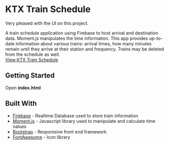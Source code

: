 

# KTX Train Schedule

Very pleased with the UI on this project.

A train schedule application using Firebase to host arrival and destination data.  Moment.js manipulates the time information. This app provides up-to-date information about various trains: arrival times, how many minutes remain until they arrive at their station and frequency.  Trains may be deleted from the schedule as well.<br>
[View KTX Train Schedule](https://sjbmarek.github.io/train-schedule/)

## Getting Started

Open **index.html**<br>

## Built With

* [Firebase](https://firebase.google.com/) - Realtime Database used to store train information
* [Moment.js](https://momentjs.com/) - Javascript library used to manipulate and calculate time values
* [Bootstrap](https://getbootstrap.com/) - Responisive front end framework
* [FontAwesome](https://fontawesome.com/) - Icon library
